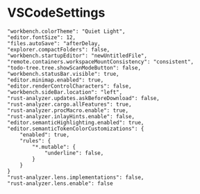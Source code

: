 # VSCodeSettings

    "workbench.colorTheme": "Quiet Light",
    "editor.fontSize": 12,
    "files.autoSave": "afterDelay,
    "explorer.compactFolders": false,
    "workbench.startupEditor": "newUntitledFile",
    "remote.containers.workspaceMountConsistency": "consistent",
    "todo-tree.tree.showScanModeButton": false,
    "workbench.statusBar.visible": true,
    "editor.minimap.enabled": true,
    "editor.renderControlCharacters": false,
    "workbench.sideBar.location": "left",
    "rust-analyzer.updates.askBeforeDownload": false,
    "rust-analyzer.cargo.allFeatures": true,
    "rust-analyzer.procMacro.enable": true,
    "rust-analyzer.inlayHints.enable": false,
    "editor.semanticHighlighting.enabled": true,
    "editor.semanticTokenColorCustomizations": {
        "enabled": true,
        "rules": {
            "*.mutable": {
                "underline": false,
            }
        }
    }
    "rust-analyzer.lens.implementations": false,
    "rust-analyzer.lens.enable": false

